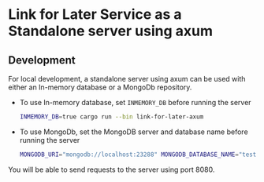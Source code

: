 # Link for Later Service as a Standalone server using axum

## Development

For local development, a standalone server using axum can be used with either an In-memory database or a MongoDb repository.

* To use In-memory database, set `INMEMORY_DB` before running the server

    ```sh
    INMEMORY_DB=true cargo run --bin link-for-later-axum
    ```

* To use MongoDb, set the MongoDB server and database name before running the server

    ```sh
    MONGODB_URI="mongodb://localhost:23288" MONGODB_DATABASE_NAME="test" cargo run --bin link-for-later-axum
    ```

You will be able to send requests to the server using port 8080.
